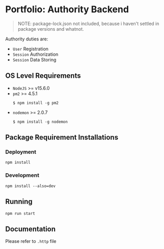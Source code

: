 # Portfolio: Authority Backend

> NOTE: package-lock.json not included, because i haven't settled in package versions and whatnot.

Authority duties are:
- `User` Registration
- `Session` Authorization
- `Session` Data Storing

## OS Level Requirements
- `NodeJS` >= v15.6.0
- `pm2` >= 4.5.1
    ```
    $ npm install -g pm2
    ```
- `nodemon` >= 2.0.7
    ```
    $ npm install -g nodemon
    ```

## Package Requirement Installations
### Deployment
```
npm install
```

### Development
```
npm install --also=dev
```

## Running
```
npm run start
```

## Documentation

Please refer to `.http` file